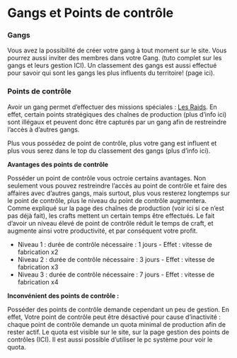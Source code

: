 # Gangs et Points de contrôle

### Gangs

Vous avez la possibilité de créer votre gang à tout moment sur le site. Vous pourrez aussi inviter des membres dans votre Gang. (tuto complet sur les gangs et leurs gestion ICI). Un classement des gangs est aussi effectué pour savoir qui sont les gangs les plus influents du territoire! (page ici).

### Points de contrôle

Avoir un gang permet d’effectuer des missions spéciales : [Les Raids](Raids%200233056d89fe4ce7be6903ce4472d712.md). En effet, certain points stratégiques des chaînes de production (plus d’info ici) sont illégaux et peuvent donc être capturés par un gang afin de restreindre l’accès à d’autres gangs.

Plus vous possédez de point de contrôle, plus votre gang est influent et plus vous serez dans le top du classement des gangs (plus d’info ici).

**Avantages des points de contrôle**

Posséder un point de contrôle vous octroie certains avantages. Non seulement vous pouvez restreindre l’accès au point de contrôle et faire des affaires avec d’autres gangs, mais surtout, plus vous resterez longtemps sur le point de contrôle, plus le niveau du point de contrôle augmentera. Comme expliqué sur la page des chaînes de production (voir ici si ce n’est pas déjà fait), les crafts mettent un certain temps être effectués. Le fait d’avoir un niveau élevé de point de contrôle réduit le temps de craft, et augmente ainsi votre productivité, et par conséquent votre profit. 

- Niveau 1 : durée de contrôle nécessaire : 1 jours - Effet : vitesse de fabrication x2
- Niveau 2 : durée de contrôle nécessaire : 3 jours - Effet : vitesse de fabrication x3
- Niveau 3 : durée de contrôle nécessaire : 7 jours - Effet : vitesse de fabrication x4

**Inconvénient des points de contrôle :**

Posséder des points de contrôle demande cependant un peu de gestion. En effet, Votre point de contrôle peut être désactivé pour cause d’inactivité : chaque point de contrôle demande un quota minimal de production afin de rester actif. Le quota est visible sur le site, sur la page gestion des points de contrôles (ICI). Il est aussi possible d’utiliser le pc système pour voir le quota.